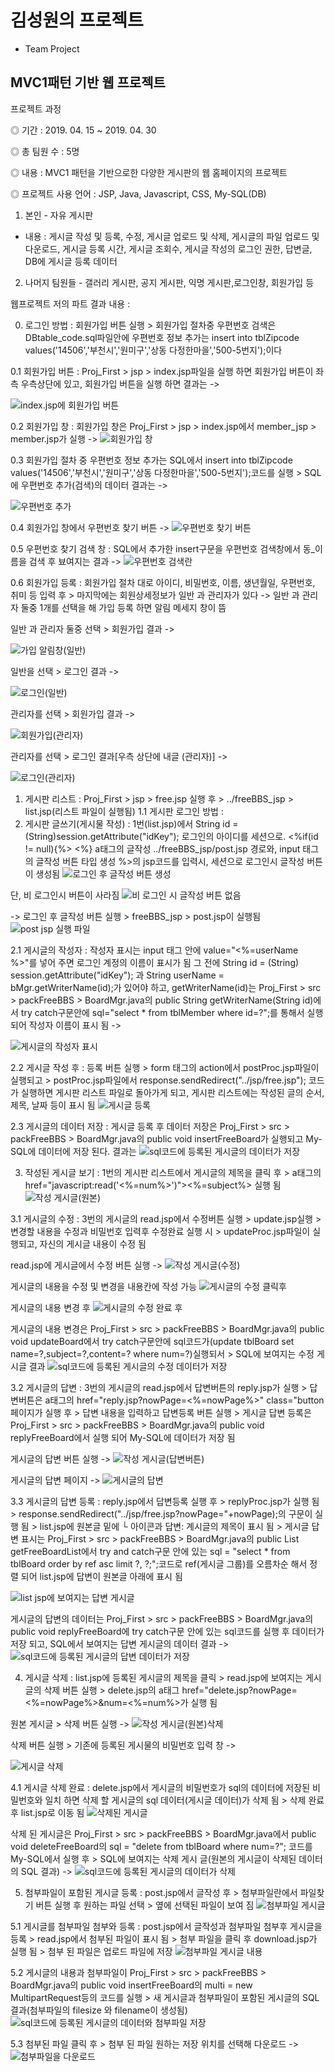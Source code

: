 # 김성원의 프로젝트
- Team Project

## MVC1패턴 기반 웹 프로젝트

프로젝트 과정

◎ 기간 : 2019. 04. 15 ~ 2019. 04. 30

◎ 총 팀원 수 : 5명

◎ 내용 : MVC1 패턴을 기반으로한 다양한 게시판의 웹 홈페이지의 프로젝트

◎ 프로젝트 사용 언어 : JSP, Java, Javascript, CSS, My-SQL(DB)

1. 본인 - 자유 게시판
* 내용 : 게시글 작성 및 등록, 수정, 게시글 업로드 및 삭제, 게시글의 파일 업로드 및 다운로드, 게시글 등록 시간, 게시글 조회수, 게시글 작성의 로그인 권한, 답변글, DB에 게시글 등록 데이터
2. 나머지 팀원들 - 갤러리 게시판, 공지 게시판, 익명 게시판,로그인창, 회원가입 등

웹프로젝트 저의 파트 결과 내용 :

0. 로그인 방법 : 회원가입 버튼 실행 > 회원가입 절차중 우편번호 검색은 DBtable_code.sql파일안에 우편번호 정보 추가는 insert into tblZipcode values('14506','부천시','원미구','상동 다정한마을','500-5번지');이다
  
  0.1 회원가입 버튼 : Proj_First > jsp > index.jsp파일을 실행 하면 회원가입 버튼이 좌측 우측상단에 있고, 
     회원가입 버튼을 실행 하면 결과는 ->
     
   ![index.jsp에 회원가입 버튼](https://user-images.githubusercontent.com/83484877/116871213-e091a500-ac4e-11eb-8e23-665d43614ef8.jpg)
  
  0.2 회원가입 창 : 회원가입 창은 Proj_First > jsp > index.jsp에서 member_jsp > member.jsp가 실행 ->
    ![회원가입 창](https://user-images.githubusercontent.com/83484877/116867386-05cee500-ac48-11eb-8288-4321d2a2367f.jpg)

  0.3 회원가입 절차 중 우편번호 정보 추가는 SQL에서 insert into tblZipcode values('14506','부천시','원미구','상동 다정한마을','500-5번지');코드를 실행 > SQL에 우편번호 추가(검색)의 데이터 결과는 ->
  
  ![우편번호 추가](https://user-images.githubusercontent.com/83484877/116866688-cfdd3100-ac46-11eb-81fd-1b8d44a55cc4.jpg)
  
  0.4 회원가입 창에서 우편번호 찾기 버튼 ->
    ![우편번호 찾기 버튼](https://user-images.githubusercontent.com/83484877/116867578-6e1dc680-ac48-11eb-9538-e0a07d576439.jpg)

  0.5 우편번호 찾기 검색 창 : SQL에서 추가한 insert구문을 우편번호 검색창에서 동_이름을 검색 후 뵤여지는 결과 -> 
  ![우편번호 검색란 ](https://user-images.githubusercontent.com/83484877/116867902-c654c880-ac48-11eb-9fa1-44e56fe59e58.jpg)

  0.6 회원가입 등록 : 회원가입 절차 대로 아이디, 비밀번호, 이름, 생년월일, 우편번호, 취미 등 입력 후 > 마지막에는 회원상세정보가 일반 과 관리자가 있다
    -> 일반 과 관리자 둘중 1개를 선택을 해 가입 등록 하면 알림 메세지 창이 뜸
    
   일반 과 관리자 둘중 선택 > 회원가입 결과 ->
   
   ![가입 알림창(일반)](https://user-images.githubusercontent.com/83484877/116872162-67934d00-ac50-11eb-9762-4c2347342cb0.jpg)

   일반을 선택 > 로그인 결과 ->
   
   ![로그인(일반)](https://user-images.githubusercontent.com/83484877/116872423-d2dd1f00-ac50-11eb-817d-f75ff454cc53.jpg)

   관리자를 선택 > 회원가입 결과 ->
   
   ![회원가입(관리자)](https://user-images.githubusercontent.com/83484877/116872739-6282cd80-ac51-11eb-8ec9-70a341972eeb.jpg)
   
   관리자를 선택 > 로그인 결과[우측 상단에 내글 (관리자)] ->
   
   ![로그인(관리자)](https://user-images.githubusercontent.com/83484877/116873159-28fe9200-ac52-11eb-8809-190b1d266189.jpg)

1. 게시판 리스트 : Proj_First > jsp > free.jsp 실행 후 > ../freeBBS_jsp > list.jsp(리스트 파일이 실행됨)
 1.1 게시판 로그인 방법 : 
2. 게시판 글쓰기(게시물 작성) : 1번(list.jsp)에서 String id = (String)session.getAttribute("idKey"); 로그인의 아이디를 세션으로.
   <%if(id != null){%> <%} a태그의 글작성 ../freeBBS_jsp/post.jsp 경로와, input 태그의 글작성 버튼 타입 생성 %>의 jsp코드를 입력시, 세션으로 로그인시 글작성 버튼이 생성됨
   ![로그인 후 글작성 버튼 생성](https://user-images.githubusercontent.com/83484877/116841269-a22ac480-ac13-11eb-99fb-0e6cc5ff3d87.jpg)

  단, 비 로그인시 버튼이 사라짐 ![비 로그인 시 글작성 버튼 없음](https://user-images.githubusercontent.com/83484877/116841369-f170f500-ac13-11eb-9e1e-cbaeaccc8fe2.jpg)

   -> 로그인 후 글작성 버튼 실행 > freeBBS_jsp > post.jsp이 실행됨
   ![post jsp 실행 파일](https://user-images.githubusercontent.com/83484877/116843598-6267db00-ac1b-11eb-8a3a-818ccc5a966e.jpg)

 2.1 게시글의 작성자 : 작성자 표시는 input 태그 안에 value="<%=userName %>"를 넣어 주면 로그인 계정의 이름이 표시가 됨 그 전에 String id = (String) session.getAttribute("idKey"); 과	String userName = bMgr.getWriterName(id);가 있어야 하고, getWriterName(id)는 Proj_First > src > packFreeBBS > BoardMgr.java의 public String getWriterName(String id)에서 try catch구문안에 sql="select * from tblMember where id=?";를 통해서 실행 되어 작성자 이름이 표시 됨 ->
 
![게시글의 작성자 표시](https://user-images.githubusercontent.com/83484877/116858225-03b15a00-ac39-11eb-9a05-470d10b341d1.jpg)


 2.2 게시글 작성 후 : 등록 버튼 실행 > form 태그의 action에서 postProc.jsp파일이 실행되고 > postProc.jsp파일에서 response.sendRedirect("../jsp/free.jsp"); 코드가 실행하면 게시판 리스트 파일로 돌아가게 되고, 게시판 리스트에는 작성된 글의 순서, 제목, 날짜 등이 표시 됨
 ![게시글 등록](https://user-images.githubusercontent.com/83484877/116848223-1884f200-ac27-11eb-8a6e-7bb3ca07626d.jpg)

 2.3 게시글의 데이터 저장 : 게시글 등록 후 데이터 저장은 Proj_First > src > packFreeBBS > BoardMgr.java의 public void insertFreeBoard가 실행되고 My-SQL에 데이터에 저장 된다.
 결과는 ![sql코드에 등록된 게시글의 데이터가 저장](https://user-images.githubusercontent.com/83484877/116848317-4bc78100-ac27-11eb-9847-8170db7b6625.jpg)
 
3. 작성된 게시글 보기 : 1번의 게시판 리스트에서 게시글의 제목을 클릭 후 > a태그의 href="javascript:read('<%=num%>')"><%=subject%> 실행 됨
   ![작성 게시글(원본)](https://user-images.githubusercontent.com/83484877/116849399-a8c43680-ac29-11eb-8339-b0226b8cad62.jpg)
   
 3.1 게시글의 수정 : 3번의 게시글의 read.jsp에서 수정버튼 실행 > update.jsp실행 > 변경할 내용을 수정과 비밀번호 입력후 수정완료 실행 시 > updateProc.jsp파일이 실행되고, 자신의 게시글 내용이 수정 됨
  
  read.jsp에 게시글에서 수정 버튼 실행 ->
  ![작성 게시글(수정)](https://user-images.githubusercontent.com/83484877/116857164-538f2180-ac37-11eb-9119-78f8bc5f401d.jpg)
  
  게시글의 내용을 수정 및 변경을 내용칸에 작성 가능
  ![게시글의 수정 클릭후](https://user-images.githubusercontent.com/83484877/116844079-f2f2eb00-ac1c-11eb-8b3e-a2b5762d7c46.jpg)

  게시글의 내용 변경 후
 ![게시글의 수정 완료 후](https://user-images.githubusercontent.com/83484877/116849874-8383f800-ac2a-11eb-8eb3-49a8fc7974eb.jpg)

 게시글의 내용 변경은 Proj_First > src > packFreeBBS > BoardMgr.java의 public void updateBoard에서 try catch구문안에 sql코드가(update tblBoard set name=?,subject=?,content=? where num=?)실행되서 > SQL에 보여지는 수정 게시글 결과
 ![sql코드에 등록된 게시글의  수정 데이터가 저장](https://user-images.githubusercontent.com/83484877/116850279-57b54200-ac2b-11eb-83d8-b145045535c7.jpg)

 3.2 게시글의 답변 : 3번의 게시글의 read.jsp에서 답변버튼의 reply.jsp가 실행 > 답변버튼은 a태그의 href="reply.jsp?nowPage=<%=nowPage%>" class="button 페이지가 실행 후 > 답변 내용을 입력하고 답변등록 버튼 실행 > 게시글 답변 등록은 Proj_First > src > packFreeBBS > BoardMgr.java의 public void replyFreeBoard에서 실행 되어 My-SQL에 데이터가 저장 됨
   
   게시글의 답변 버튼 실행 ->
   ![작성 게시글(답변버튼)](https://user-images.githubusercontent.com/83484877/116857334-92bd7280-ac37-11eb-95ab-5eb56ac51c82.jpg)

   게시글의 답변 페이지 ->
   ![게시글의 답변](https://user-images.githubusercontent.com/83484877/116849489-cd201300-ac29-11eb-8c99-7bf795d1b4fe.jpg)

 3.3 게시글의 답변 등록 : reply.jsp에서 답변등록 실행 후 > replyProc.jsp가 실행 됨 > response.sendRedirect("../jsp/free.jsp?nowPage="+nowPage);의 구문이 실행 됨 > list.jsp에 원본글 밑에 └ 아이콘과 답변: 계시글의 제목이 표시 됨 > 게시글 답변 표시는 Proj_First > src > packFreeBBS > BoardMgr.java의 public List<BoardBean> getFreeBoardList에서 try and catch구문 안에 있는 sql = "select * from tblBoard order by ref asc limit ?, ?;";코드로 ref(게시글 그룹)를 오름차순 해서 정렬 되어 list.jsp에 답변이 원본글 아래에 표시 됨
 
 ![list jsp에 보여지는 답변 게시글](https://user-images.githubusercontent.com/83484877/116849991-c47c0c80-ac2a-11eb-998b-da9d1dd14477.jpg)
 
  게시글의 답변의 데이터는 Proj_First > src > packFreeBBS > BoardMgr.java의 public void replyFreeBoard에 try catch구문 안에 있는 sql코드를 실행 후 데이터가 저장 되고, SQL에서 보여지는 답변 게시글의 데이터 결과 ->
  ![sql코드에 등록된 게시글의 답변 데이터가 저장](https://user-images.githubusercontent.com/83484877/116850201-2dfc1b00-ac2b-11eb-95c6-8c6c11940de9.jpg)

4. 게시글 삭제 : list.jsp에 등록된 게시글의 제목을 클릭 > read.jsp에 보여지는 게시글의 삭제 버튼 실행 > delete.jsp의 a태그 href="delete.jsp?nowPage=<%=nowPage%>&num=<%=num%>가 실행 됨
 
 원본 게시글 > 삭제 버튼 실행 -> ![작성 게시글(원본)삭제](https://user-images.githubusercontent.com/83484877/116850668-fd68b100-ac2b-11eb-820a-c276a997b72c.jpg)
  
  삭제 버튼 실행 > 기존에 등록된 게시물의 비밀번호 입력 창 ->
  
 ![게시글 삭제](https://user-images.githubusercontent.com/83484877/116851015-9e576c00-ac2c-11eb-8be7-87e1bb5060dd.jpg)

 4.1 게시글 삭제 완료 : delete.jsp에서 게시글의 비밀번호가 sql의 데이터에 저장된 비밀번호와 일치 하면 삭제 할 게시글의 sql 데이터(게시글 데이터)가 삭제 됨 > 삭제 완료후 list.jsp로 이동 됨
   ![삭제된 게시글](https://user-images.githubusercontent.com/83484877/116851212-f68e6e00-ac2c-11eb-918d-37bfea472a89.jpg)

 삭제 된 게시글은 Proj_First > src > packFreeBBS > BoardMgr.java에서 public void deleteFreeBoard의 sql = "delete from tblBoard where num=?"; 코드를 My-SQL에서 실행 후 > SQL에 보여지는 삭제 게시 글(원본의 게시글이 삭제된 데이터의 SQL 결과) ->
![sql코드에 등록된 게시글의 데이터가 삭제](https://user-images.githubusercontent.com/83484877/116851310-1de53b00-ac2d-11eb-9e00-a73f9723703f.jpg)
  
 5. 첨부파일이 포함된 게시글 등록 : post.jsp에서 글작성 후 > 첨부파일란에서 파일찾기 버튼 실행 후 원하는 파일 선택 > 옆에 선택된 파일이 보여 짐
      ![첨부파일 게시글](https://user-images.githubusercontent.com/83484877/116851951-63eece80-ac2e-11eb-9b93-3a995a6d9636.jpg)

  5.1 게시글를 첨부파일 첨부와 등록 : post.jsp에서 글작성과 첨부파일 첨부후 게시글을 등록 > read.jsp에서 첨부된 파일이 표시 됨 > 첨부 파일을 클릭 후 download.jsp가 실행 됨 > 첨부 된 파일은 업로드 파일에 저장
   ![첨부파일 게시글 내용](https://user-images.githubusercontent.com/83484877/116852124-baf4a380-ac2e-11eb-8dfa-2102eb323141.jpg)

   5.2 게시글의 내용과 첨부파일이 Proj_First > src > packFreeBBS > BoardMgr.java의 public void insertFreeBoard의 multi = new MultipartRequest등의 코드를 실행 > 새 게시글과 첨부파일이 포함된 게시글의 SQL 결과(첨부파일의 filesize 와 filename이 생성됨) 
   ![sql코드에 등록된 게시글의 데이터와 첨부파일 저장](https://user-images.githubusercontent.com/83484877/116852881-1b381500-ac30-11eb-90cc-553468fdb90a.jpg)

   5.3 첨부된 파일 클릭 후 > 첨부 된 파일 원하는 저장 위치를 선택해 다운로드 ->
   ![첨부파일을 다운로드](https://user-images.githubusercontent.com/83484877/116852382-32c2ce00-ac2f-11eb-8634-8e6bcc44b71f.jpg)

